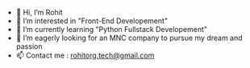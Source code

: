 - 👋 Hi, I’m Rohit
- 👀 I’m interested in "Front-End Developement"
- 🌱 I’m currently learning "Python Fullstack Developement"
- 💞️ I’m eagerly looking for an MNC company to pursue my dream and passion
- 📫 Contact me : rohitorg.tech@gmail.com 

